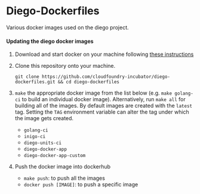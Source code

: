 # Diego-Dockerfiles

Various docker images used on the diego project.

#### Updating the diego docker images

1. Download and start docker on your machine following [these instructions](https://docs.docker.com/machine/get-started/)

1. Clone this repository onto your machine.

   ```
   git clone https://github.com/cloudfoundry-incubator/diego-dockerfiles.git && cd diego-dockerfiles
   ```

1. `make` the appropriate docker image from the list below (e.g. `make golang-ci` to build an individual docker image). Alternatively, run `make all` for building all of the images. By default images are created with the `latest` tag. Setting the `TAG` environment variable can alter the tag under which the image gets created.
   - `golang-ci`
   - `inigo-ci`
   - `diego-units-ci`
   - `diego-docker-app`
   - `diego-docker-app-custom`

1. Push the docker image into dockerhub
   - `make push`: to push all the images
   - `docker push [IMAGE]`: to push a specific image
